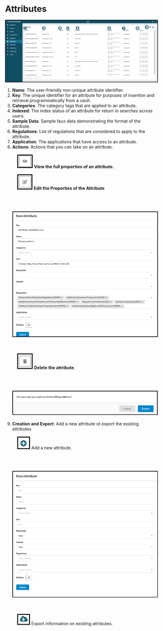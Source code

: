 # Attributes


![attributes](../assets/images/attributes.png "Attributes Annotates")

1. **Name**: The user-friendly non-unique attribute identifier.
2. **Key**: The unique identifier for an attribute for purposes of insertion and retrieval programmatically from a vault.
3. **Categories**: The category tags that are applied to an attribute.
4. **Indexed**: The index status of an attribute for return in searches across users.
5. **Sample Data**: Sample faux data demonstrating the format of the attribute.
6. **Regulations**: List of regulations that are considered to apply to the attribute.
7. **Application**: The applications that have access to an attribute.
8. **Actions**: Actions that you can take on an attribute.
<br/><br/>
&nbsp;&nbsp;&nbsp;&nbsp;![view](../assets/images/view.png "View") **View the full properties of an attribute.**
<br/><br/>
&nbsp;&nbsp;&nbsp;&nbsp;![edit](../assets/images/edit.png "Edit") **Edit the Properties of the Attribute**
<br/><br/>
<br/><br/>
&nbsp;&nbsp;&nbsp;&nbsp;&nbsp;![edit_attribute](../assets/images/edit_attribute.png "Edit Attribute")
<br/><br/>
<br/><br/>
&nbsp;&nbsp;&nbsp;&nbsp;![delete](../assets/images/delete.png "Delete") **Delete the attribute**.
<br/><br/>
<br/><br/>
&nbsp;&nbsp;&nbsp;&nbsp;&nbsp;![delete-attribute](../assets/images/delete-attribute.png "Delete Attribute")
<br/><br/>
9. **Creation and Export**: Add a new attribute ot export the existing attributes
<br/><br/>
&nbsp;&nbsp;&nbsp;&nbsp;![Add](../assets/images/add.png "Add") Add a new attribute.
<br/><br/>
<br/><br/>
&nbsp;&nbsp;&nbsp;&nbsp;![new-attribute](../assets/images/new-attribute.png "New Attribute")
<br/><br/>
<br/><br/>
&nbsp;&nbsp;&nbsp;&nbsp;![export](../assets/images/export.png "Export") Export information on existing attributes.


